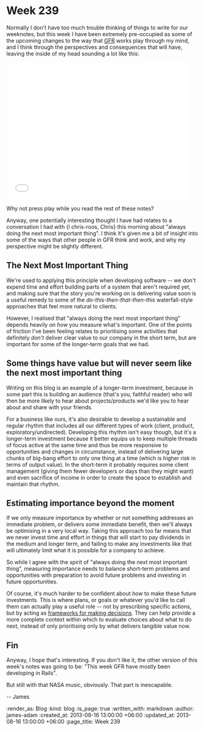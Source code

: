 Week 239
========

Normally I don't have too much trouble thinking of things to write for our weeknotes, but this week I have been extremely pre-occupied as some of the upcoming changes to the way that [GFR](/) works play through my mind, and I think through the perspectives and consequences that will have, leaving the inside of my head sounding a lot like this:

<iframe width="480" height="360" src="//www.youtube.com/embed/ImuLz1Oo9c8?rel=0" frameborder="0" allowfullscreen></iframe>

Why not press play while you read the rest of these notes?

Anyway, one potentially interesting thought I have had relates to a conversation I had with {l chris-roos, Chris} this morning about "always doing the next most important thing". I think it's given me a bit of insight into some of the ways that other people in GFR think and work, and why my perspective might be slightly different.

## The Next Most Important Thing

We're used to applying this principle when developing software -- we don't expend time and effort building parts of a system that aren't required yet, and making sure that the story you're working on is delivering value soon is a useful remedy to some of the *do-this-then-that-then-this* waterfall-style approaches that feel more natural to clients.

However, I realised that "always doing the next most important thing" depends heavily on *how* you measure what's important. One of the points of friction I've been feeling relates to prioritising some activities that definitely *don't* deliver clear value to our company in the short term, but are important for some of the longer-term goals that we had.

## Some things have value but will never seem like the next most important thing

Writing on this blog is an example of a longer-term investment, because in some part this is building an audience (that's you, faithful reader) who will then be more likely to hear about projects/products we'd like you to hear about and share with your friends.

For a business like ours, it's also desirable to develop a sustainable and regular rhythm that includes all our different types of work (client, product, exploratory/undirected). Developing this rhythm isn't easy though, but it's a longer-term investment because it better equips us to keep multiple threads of focus active at the same time and thus be more responsive to opportunities and changes in circumstance, instead of delivering large chunks of big-bang effort to only one thing at a time (which is higher risk in terms of output value). In the short-term it probably requires some client management (giving them fewer developers or days than they might want) and even sacrifice of income in order to create the space to establish and maintain that rhythm.

## Estimating importance beyond the moment

If we only measure importance by whether or not something addresses an immediate problem, or delivers some immediate benefit, then we'll always be optimising in a very local way. Taking this approach too far means that we never invest time and effort in things that will start to pay dividends in the medium and longer term, and failing to make any investments like that will ultimately limit what it is possible for a company to achieve.

So while I agree with the spirit of "always doing the next most important thing", measuring importance needs to balance short-term problems and opportunities with preparation to avoid future problems and investing in future opportunities.

Of course, it's much harder to be confident about *how* to make these future investments. This is where plans, or goals or whatever you'd like to call them can actually play a useful role -- not by prescribing specific actions, but by acting as [frameworks for making decisions](http://interblah.net/a-framework-for-making-decisions). They can help provide a more complete context within which to evaluate choices about what to do next, instead of only prioritising only by what delivers tangible value now.

## Fin

Anyway, I hope that's interesting. If you don't like it, the other version of this week's notes was going to be: "This week GFR have mostly been developing in Rails".

But still with that NASA music, obviously. That part is inescapable.

-- James

:render_as: Blog
:kind: blog
:is_page: true
:written_with: markdown
:author: james-adam
:created_at: 2013-08-16 13:00:00 +06:00
:updated_at: 2013-08-16 13:00:00 +06:00
:page_title: Week 239
